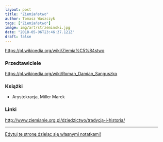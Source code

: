 ```yaml
---
layout: post
title: "Ziemiaństwo"
author: Tomasz Waszczyk
tags: ["Ziemiaństwo"]
image: img/art/strzeminski.jpg
date: "2018-05-06T23:46:37.121Z"
draft: false
---
```


https://pl.wikipedia.org/wiki/Ziemia%C5%84stwo

### Przedtawiciele

https://pl.wikipedia.org/wiki/Roman_Damian_Sanguszko

### Książki

* Arystokracja, Miller Marek

### Linki

http://www.ziemianie.org.pl/dziedzictwo/tradycja-i-historia/

---

<a href="https://github.com/TomaszWaszczyk/historia.waszczyk.com/edit/master/src/content/ziemianstwo.md" target="_blank">Edytuj tę stronę dzieląc się własnymi notatkami!</a>
